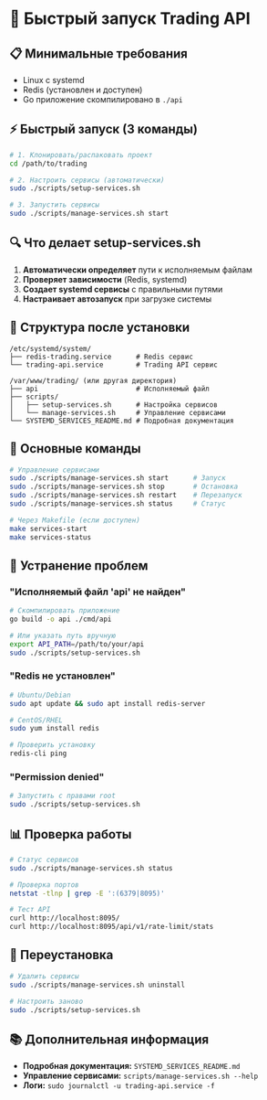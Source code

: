 # 🚀 Быстрый запуск Trading API

## 📋 Минимальные требования

- Linux с systemd
- Redis (установлен и доступен)
- Go приложение скомпилировано в `./api`

## ⚡ Быстрый запуск (3 команды)

```bash
# 1. Клонировать/распаковать проект
cd /path/to/trading

# 2. Настроить сервисы (автоматически)
sudo ./scripts/setup-services.sh

# 3. Запустить сервисы
sudo ./scripts/manage-services.sh start
```

## 🔍 Что делает setup-services.sh

1. **Автоматически определяет** пути к исполняемым файлам
2. **Проверяет зависимости** (Redis, systemd)
3. **Создает systemd сервисы** с правильными путями
4. **Настраивает автозапуск** при загрузке системы

## 📁 Структура после установки

```
/etc/systemd/system/
├── redis-trading.service      # Redis сервис
└── trading-api.service        # Trading API сервис

/var/www/trading/ (или другая директория)
├── api                        # Исполняемый файл
├── scripts/
│   ├── setup-services.sh      # Настройка сервисов
│   └── manage-services.sh     # Управление сервисами
└── SYSTEMD_SERVICES_README.md # Подробная документация
```

## 🎯 Основные команды

```bash
# Управление сервисами
sudo ./scripts/manage-services.sh start      # Запуск
sudo ./scripts/manage-services.sh stop       # Остановка
sudo ./scripts/manage-services.sh restart    # Перезапуск
sudo ./scripts/manage-services.sh status     # Статус

# Через Makefile (если доступен)
make services-start
make services-status
```

## 🚨 Устранение проблем

### "Исполняемый файл 'api' не найден"
```bash
# Скомпилировать приложение
go build -o api ./cmd/api

# Или указать путь вручную
export API_PATH=/path/to/your/api
sudo ./scripts/setup-services.sh
```

### "Redis не установлен"
```bash
# Ubuntu/Debian
sudo apt update && sudo apt install redis-server

# CentOS/RHEL
sudo yum install redis

# Проверить установку
redis-cli ping
```

### "Permission denied"
```bash
# Запустить с правами root
sudo ./scripts/setup-services.sh
```

## 📊 Проверка работы

```bash
# Статус сервисов
sudo ./scripts/manage-services.sh status

# Проверка портов
netstat -tlnp | grep -E ':(6379|8095)'

# Тест API
curl http://localhost:8095/
curl http://localhost:8095/api/v1/rate-limit/stats
```

## 🔄 Переустановка

```bash
# Удалить сервисы
sudo ./scripts/manage-services.sh uninstall

# Настроить заново
sudo ./scripts/setup-services.sh
```

## 📚 Дополнительная информация

- **Подробная документация:** `SYSTEMD_SERVICES_README.md`
- **Управление сервисами:** `scripts/manage-services.sh --help`
- **Логи:** `sudo journalctl -u trading-api.service -f`
